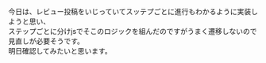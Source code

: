 今日は、レビュー投稿をいじっていてスッテプごとに進行もわかるように実装しようと思い、  
ステップごとに分けjsでそこのロジックを組んだのですがうまく遷移しないので見直しが必要そうです。  
明日確認してみたいと思います。